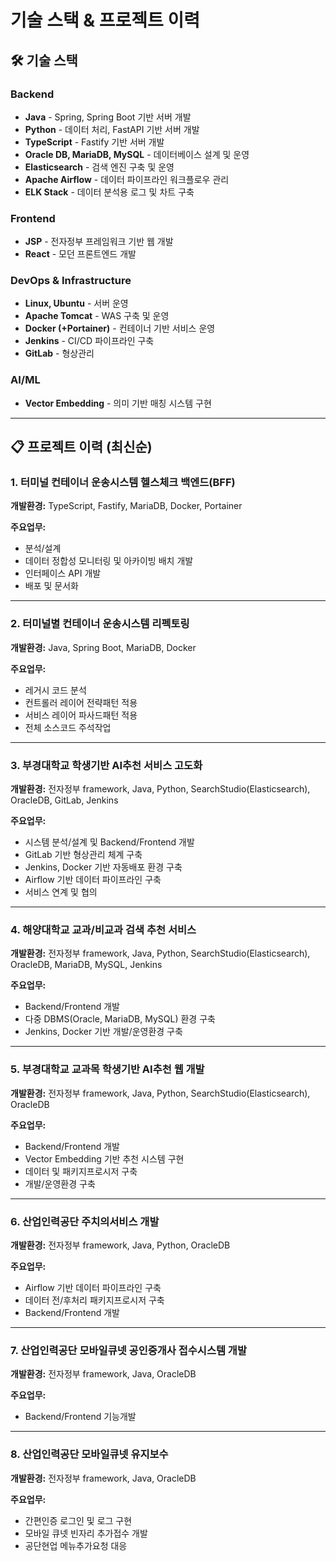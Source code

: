 # 기술 스택 & 프로젝트 이력

## 🛠 기술 스택

### Backend

- **Java** - Spring, Spring Boot 기반 서버 개발
- **Python** - 데이터 처리, FastAPI 기반 서버 개발
- **TypeScript** - Fastify 기반 서버 개발
- **Oracle DB, MariaDB, MySQL** - 데이터베이스 설계 및 운영
- **Elasticsearch** - 검색 엔진 구축 및 운영
- **Apache Airflow** - 데이터 파이프라인 워크플로우 관리
- **ELK Stack** - 데이터 분석용 로그 및 차트 구축

### Frontend

- **JSP** - 전자정부 프레임워크 기반 웹 개발
- **React** - 모던 프론트엔드 개발

### DevOps & Infrastructure

- **Linux, Ubuntu** - 서버 운영
- **Apache Tomcat** - WAS 구축 및 운영
- **Docker (+Portainer)** - 컨테이너 기반 서비스 운영
- **Jenkins** - CI/CD 파이프라인 구축
- **GitLab** - 형상관리

### AI/ML

- **Vector Embedding** - 의미 기반 매칭 시스템 구현

---

## 📋 프로젝트 이력 (최신순)

### 1. 터미널 컨테이너 운송시스템 헬스체크 백엔드(BFF)

**개발환경:** TypeScript, Fastify, MariaDB, Docker, Portainer

**주요업무:**

- 분석/설계
- 데이터 정합성 모니터링 및 아카이빙 배치 개발
- 인터페이스 API 개발
- 배포 및 문서화

---

### 2. 터미널별 컨테이너 운송시스템 리펙토링

**개발환경:** Java, Spring Boot, MariaDB, Docker

**주요업무:**

- 레거시 코드 분석
- 컨트롤러 레이어 전략패턴 적용
- 서비스 레이어 파사드패턴 적용
- 전체 소스코드 주석작업

---

### 3. 부경대학교 학생기반 AI추천 서비스 고도화

**개발환경:** 전자정부 framework, Java, Python, SearchStudio(Elasticsearch), OracleDB, GitLab, Jenkins

**주요업무:**

- 시스템 분석/설계 및 Backend/Frontend 개발
- GitLab 기반 형상관리 체계 구축
- Jenkins, Docker 기반 자동배포 환경 구축
- Airflow 기반 데이터 파이프라인 구축
- 서비스 연계 및 협의

---

### 4. 해양대학교 교과/비교과 검색 추천 서비스

**개발환경:** 전자정부 framework, Java, Python, SearchStudio(Elasticsearch), OracleDB, MariaDB, MySQL, Jenkins

**주요업무:**

- Backend/Frontend 개발
- 다중 DBMS(Oracle, MariaDB, MySQL) 환경 구축
- Jenkins, Docker 기반 개발/운영환경 구축

---

### 5. 부경대학교 교과목 학생기반 AI추천 웹 개발

**개발환경:** 전자정부 framework, Java, Python, SearchStudio(Elasticsearch), OracleDB

**주요업무:**

- Backend/Frontend 개발
- Vector Embedding 기반 추천 시스템 구현
- 데이터 및 패키지프로시저 구축
- 개발/운영환경 구축

---

### 6. 산업인력공단 주치의서비스 개발

**개발환경:** 전자정부 framework, Java, Python, OracleDB

**주요업무:**

- Airflow 기반 데이터 파이프라인 구축
- 데이터 전/후처리 패키지프로시저 구축
- Backend/Frontend 개발

---

### 7. 산업인력공단 모바일큐넷 공인중개사 접수시스템 개발

**개발환경:** 전자정부 framework, Java, OracleDB

**주요업무:**

- Backend/Frontend 기능개발

---

### 8. 산업인력공단 모바일큐넷 유지보수

**개발환경:** 전자정부 framework, Java, OracleDB

**주요업무:**

- 간편인증 로그인 및 로그 구현
- 모바일 큐넷 빈자리 추가접수 개발
- 공단현업 메뉴추가요청 대응